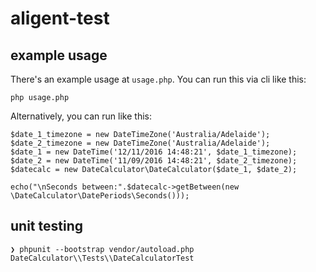 aligent-test
============


example usage
--------
There's an example usage at `usage.php`. You can run this via cli like this: 
```
php usage.php
```
Alternatively, you can run like this:

```$php
$date_1_timezone = new DateTimeZone('Australia/Adelaide');
$date_2_timezone = new DateTimeZone('Australia/Adelaide');
$date_1 = new DateTime('12/11/2016 14:48:21', $date_1_timezone);
$date_2 = new DateTime('11/09/2016 14:48:21', $date_2_timezone);
$datecalc = new DateCalculator\DateCalculator($date_1, $date_2);

echo("\nSeconds between:".$datecalc->getBetween(new \DateCalculator\DatePeriods\Seconds()));
```

unit testing
--------
```
❯ phpunit --bootstrap vendor/autoload.php DateCalculator\\Tests\\DateCalculatorTest
```
